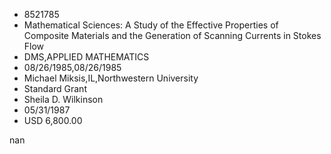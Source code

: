 
* 8521785
* Mathematical Sciences: A Study of the Effective Properties of Composite Materials and the Generation of Scanning Currents in Stokes Flow
* DMS,APPLIED MATHEMATICS
* 08/26/1985,08/26/1985
* Michael Miksis,IL,Northwestern University
* Standard Grant
* Sheila D. Wilkinson
* 05/31/1987
* USD 6,800.00

nan
